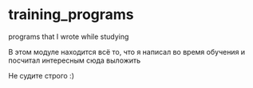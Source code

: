 # training_programs
programs that I wrote while studying

В этом модуле находится всё то, что я написал во время обучения и посчитал интересным сюда выложить

Не судите строго :)
